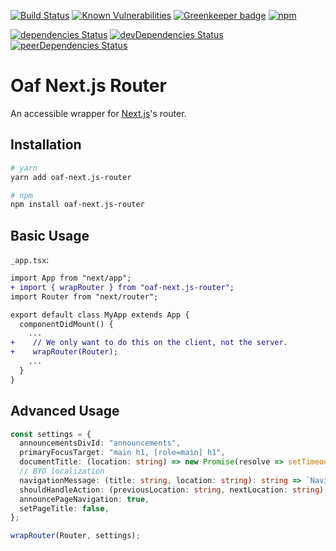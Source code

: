 [![Build Status](https://travis-ci.org/oaf-project/oaf-next.js-router.svg?branch=master)](https://travis-ci.org/oaf-project/oaf-next.js-router)
[![Known Vulnerabilities](https://snyk.io/test/github/oaf-project/oaf-next.js-router/badge.svg?targetFile=package.json)](https://snyk.io/test/github/oaf-project/oaf-next.js-router?targetFile=package.json)
[![Greenkeeper badge](https://badges.greenkeeper.io/oaf-project/oaf-next.js-router.svg)](https://greenkeeper.io/)
[![npm](https://img.shields.io/npm/v/oaf-next.js-router.svg)](https://www.npmjs.com/package/oaf-next.js-router)

[![dependencies Status](https://david-dm.org/oaf-project/oaf-next.js-router/status.svg)](https://david-dm.org/oaf-project/oaf-next.js-router)
[![devDependencies Status](https://david-dm.org/oaf-project/oaf-next.js-router/dev-status.svg)](https://david-dm.org/oaf-project/oaf-next.js-router?type=dev)
[![peerDependencies Status](https://david-dm.org/oaf-project/oaf-next.js-router/peer-status.svg)](https://david-dm.org/oaf-project/oaf-next.js-router?type=peer)

# Oaf Next.js Router
An accessible wrapper for [Next.js](https://github.com/zeit/next.js/)'s router.

## Installation

```sh
# yarn
yarn add oaf-next.js-router

# npm
npm install oaf-next.js-router
```

## Basic Usage

`_app.tsx`:

```diff
import App from "next/app";
+ import { wrapRouter } from "oaf-next.js-router";
import Router from "next/router";

export default class MyApp extends App {
  componentDidMount() {
    ...
+    // We only want to do this on the client, not the server.
+    wrapRouter(Router);
    ...
  }
}
```

## Advanced Usage

```typescript
const settings = {
  announcementsDivId: "announcements",
  primaryFocusTarget: "main h1, [role=main] h1",
  documentTitle: (location: string) => new Promise(resolve => setTimeout(() => resolve(document.title))),
  // BYO localization
  navigationMessage: (title: string, location: string): string => `Navigated to ${title}.`,
  shouldHandleAction: (previousLocation: string, nextLocation: string) => true,
  announcePageNavigation: true,
  setPageTitle: false,
};

wrapRouter(Router, settings);
```
